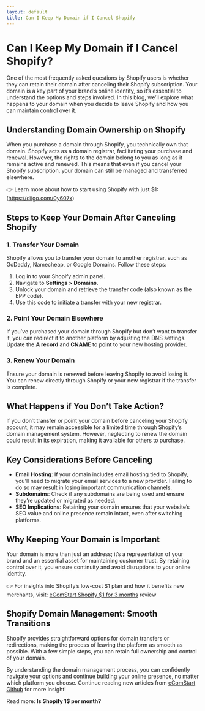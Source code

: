```yaml
---
layout: default
title: Can I Keep My Domain if I Cancel Shopify
---
```



# Can I Keep My Domain if I Cancel Shopify?

One of the most frequently asked questions by Shopify users is whether they can retain their domain after canceling their Shopify subscription. Your domain is a key part of your brand’s online identity, so it’s essential to understand the options and steps involved. In this blog, we’ll explore what happens to your domain when you decide to leave Shopify and how you can maintain control over it.

## Understanding Domain Ownership on Shopify

When you purchase a domain through Shopify, you technically own that domain. Shopify acts as a domain registrar, facilitating your purchase and renewal. However, the rights to the domain belong to you as long as it remains active and renewed. This means that even if you cancel your Shopify subscription, your domain can still be managed and transferred elsewhere.

👉 Learn more about how to start using Shopify with just $1: (https://diigo.com/0y607x)

## Steps to Keep Your Domain After Canceling Shopify

### 1. Transfer Your Domain
Shopify allows you to transfer your domain to another registrar, such as GoDaddy, Namecheap, or Google Domains. Follow these steps:

1. Log in to your Shopify admin panel.
2. Navigate to **Settings > Domains**.
3. Unlock your domain and retrieve the transfer code (also known as the EPP code).
4. Use this code to initiate a transfer with your new registrar.

### 2. Point Your Domain Elsewhere
If you’ve purchased your domain through Shopify but don’t want to transfer it, you can redirect it to another platform by adjusting the DNS settings. Update the **A record** and **CNAME** to point to your new hosting provider.

### 3. Renew Your Domain
Ensure your domain is renewed before leaving Shopify to avoid losing it. You can renew directly through Shopify or your new registrar if the transfer is complete.

## What Happens if You Don’t Take Action?

If you don’t transfer or point your domain before canceling your Shopify account, it may remain accessible for a limited time through Shopify’s domain management system. However, neglecting to renew the domain could result in its expiration, making it available for others to purchase.

## Key Considerations Before Canceling

- **Email Hosting**: If your domain includes email hosting tied to Shopify, you’ll need to migrate your email services to a new provider. Failing to do so may result in losing important communication channels.
- **Subdomains**: Check if any subdomains are being used and ensure they’re updated or migrated as needed.
- **SEO Implications**: Retaining your domain ensures that your website’s SEO value and online presence remain intact, even after switching platforms.

## Why Keeping Your Domain is Important

Your domain is more than just an address; it’s a representation of your brand and an essential asset for maintaining customer trust. By retaining control over it, you ensure continuity and avoid disruptions to your online identity.

👉 For insights into Shopify’s low-cost $1 plan and how it benefits new merchants, visit: [eComStart Shopify $1 for 3 months](https://ecomstart.io/shopify-1-dollar/) review

## Shopify Domain Management: Smooth Transitions

Shopify provides straightforward options for domain transfers or redirections, making the process of leaving the platform as smooth as possible. With a few simple steps, you can retain full ownership and control of your domain.

By understanding the domain management process, you can confidently navigate your options and continue building your online presence, no matter which platform you choose. Continue reading new articles from [eComStart Github](https://ecomstart.github.io/) for more insight!

Read more: **Is Shopify 1$ per month?**
